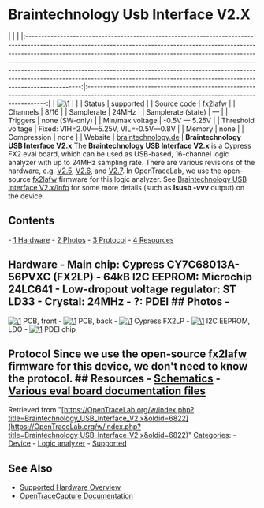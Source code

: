 # Braintechnology Usb Interface V2.X

| | | |:-----------------------------------------------------------------------------------------------------------------------------------------------------------------------------------------------------------------------------------------------------------------------------------------------------------------------------------------------------------------------------------------------------------------------------------------------------------------------------------------------------:|:-----------------------------------------------------------------------------------------------------------------------------------------------:| | [![\1](../../assets/hardware/general/\2)](./File:Braintechnology_usb_interface_v26.png.html) | | | Status | supported | | Source code | [fx2lafw](http://github.com/OpenTraceLab/?p=OpenTraceCapture.git;a=tree;f=src/hardware/fx2lafw) | | Channels | 8/16 | | Samplerate | 24MHz | | Samplerate (state) | — | | Triggers | none (SW-only) | | Min/max voltage | -0.5V — 5.25V | | Threshold voltage | Fixed: VIH=2.0V—5.25V, VIL=-0.5V—0.8V | | Memory | none | | Compression | none | | Website | [braintechnology.de](http://www.braintechnology.de/braintechnology/en/usb_fastinterface27.html) | **Braintechnology USB Interface V2.x** The **Braintechnology USB Interface V2.x** is a Cypress FX2 eval board, which can be used as USB-based, 16-channel logic analyzer with up to 24MHz sampling rate. There are various revisions of the hardware, e.g. [V2.5](http://www.braintechnology.de/braintechnology/en/usb_fastinterface25.html), [V2.6](http://www.braintechnology.de/braintechnology/en/usb_fastinterface26.html), and [V2.7](http://www.braintechnology.de/braintechnology/en/usb_fastinterface27.html). In OpenTraceLab, we use the open-source [fx2lafw](Fx2lafw.html "Fx2lafw") firmware for this logic analyzer. See [Braintechnology USB Interface V2.x/Info](Braintechnology_USB_Interface_V2.x/Info.html "Braintechnology USB Interface V2.x/Info") for some more details (such as **lsusb -vvv** output) on the device. 
## Contents 
\- [1 Hardware](Braintechnology_USB_Interface_V2.x.html#Hardware) \- [2 Photos](Braintechnology_USB_Interface_V2.x.html#Photos) \- [3 Protocol](Braintechnology_USB_Interface_V2.x.html#Protocol) \- [4 Resources](Braintechnology_USB_Interface_V2.x.html#Resources) 
## Hardware \- **Main chip**: Cypress CY7C68013A-56PVXC (FX2LP) \- **64kB I2C EEPROM**: Microchip 24LC641 \- **Low-dropout voltage regulator**: ST LD33 \- **Crystal**: 24MHz \- **?**: PDEI ## Photos \- 
[![\1](../../assets/hardware/general/\2)](./File:Braintechnology_usb_interface_v2x_pcb_front.jpg.html)
PCB, front
\- 
[![\1](../../assets/hardware/general/\2)](./File:Braintechnology_usb_interface_v2x_pcb_back.jpg.html)
PCB, back
\- 
[![\1](../../assets/hardware/general/\2)](./File:Braintechnology_usb_interface_v2x_fx2.jpg.html)
Cypress FX2LP
\- 
[![\1](../../assets/hardware/general/\2)](./File:Braintechnology_usb_interface_v2x_eeprom_ldo.jpg.html)
I2C EEPROM, LDO
\- 
[![\1](../../assets/hardware/general/\2)](./File:Braintechnology_usb_interface_v2x_pdei.jpg.html)
PDEI chip
## Protocol Since we use the open-source [fx2lafw](Fx2lafw.html "Fx2lafw") firmware for this device, we don't need to know the protocol. ## Resources \- [Schematics](http://www.braintechnology.de/downstat18/download.php?file=schematicv27.pdf) \- [Various eval board documentation files](http://www.braintechnology.de/braintechnology/en/usb_fastinterface27.html)
Retrieved from "[https://OpenTraceLab.org/w/index.php?title=Braintechnology_USB_Interface_V2.x&oldid=6822](https://OpenTraceLab.org/w/index.php?title=Braintechnology_USB_Interface_V2.x&oldid=6822)" 
[Categories](specialcategories-specialcategories.md): \- [Device](./Category:Device.html "Category:Device") \- [Logic analyzer](./Category:Logic_analyzer.html "Category:Logic analyzer") \- [Supported](./Category:Supported.html "Category:Supported")

## See Also
- [Supported Hardware Overview](../supported-hardware.md)
- [OpenTraceCapture Documentation](../../opentracecapture/overview.md)
